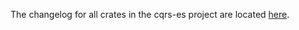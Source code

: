 The changelog for all crates in the cqrs-es project are located 
[here](https://github.com/serverlesstechnology/cqrs/blob/main/docs/versions/change_log.md).